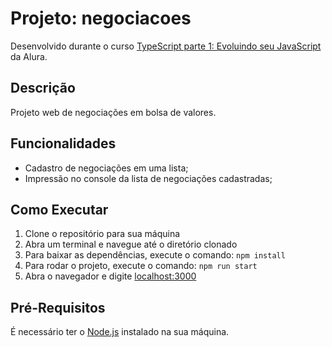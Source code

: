 # Projeto: negociacoes

Desenvolvido durante o curso [TypeScript parte 1: Evoluindo seu JavaScript](https://www.alura.com.br/curso-online-typescript-evoluindo-javascript) da Alura.

## Descrição

Projeto web de negociações em bolsa de valores.

## Funcionalidades

- Cadastro de negociações em uma lista;
- Impressão no console da lista de negociações cadastradas;

## Como Executar

1. Clone o repositório para sua máquina
2. Abra um terminal e navegue até o diretório clonado
3. Para baixar as dependências, execute o comando: ```npm install```
4. Para rodar o projeto, execute o comando: ```npm run start```
5. Abra o navegador e digite [localhost:3000](http://localhost:3000)

## Pré-Requisitos

É necessário ter o [Node.js](https://nodejs.org/en/download/) instalado na sua máquina.
